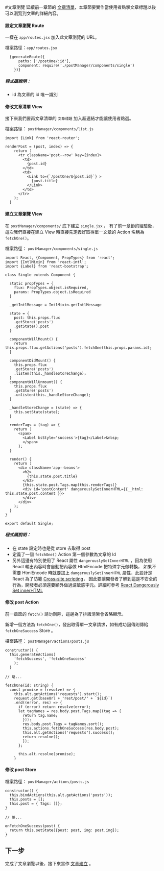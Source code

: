 #文章瀏覽
延續前一章節的 [文章清單](Example/Front-End/PostList.md)，本章節要實作當使用者點擊文章標題以後可以瀏覽到文章的詳細內容。

#### 設定文章瀏覽 Route
一樣在 `app/routes.jsx` 加入此文章瀏覽的 URL。

檔案路徑：`app/routes.jsx`
```
  {generateRoute({
      paths: ['/postOne/:id'],
      component: require('./postManager/components/single')
    })}
```
##### 程式碼說明：
* id 為文章的 id 唯一識別


#### 修改文章清單 View
接下來我們要再文章清單的 `文章標題` 加入超連結才能讓使用者點選。

檔案路徑： `postManager/components/list.js`
```
import {Link} from 'react-router';

renderPost = (post, index) => {
    return (
      <tr className='post--row' key={index}>
        <td>
          {post.id}
        </td>
        <td>
          <Link to={`/postOne/${post.id}`} >
            {post.title}
          </Link>
        </td>
      </tr>
    );
  }

```


#### 建立文章瀏覽 View
在 `postManager/components/` 底下建立 `single.jsx` ，
有了前一章節的經驗後，這次我們直接在建立 View 時直接先定義好取得單一文章的 Action 名稱為 `fetchOne()`。

檔案路徑： `postManager/components/single.js`
```
import React, {Component, PropTypes} from 'react';
import {IntlMixin} from 'react-intl';
import {Label} from 'react-bootstrap';

class Single extends Component {

  static propTypes = {
    flux: PropTypes.object.isRequired,
    params: PropTypes.object.isRequired
  }

  _getIntlMessage = IntlMixin.getIntlMessage

  state = {
    post: this.props.flux
    .getStore('posts')
    .getState().post
  }

  componentWillMount() {
    return this.props.flux.getActions('posts').fetchOne(this.props.params.id);
  }

  componentDidMount() {
    this.props.flux
    .getStore('posts')
    .listen(this._handleStoreChange);
  }
  componentWillUnmount() {
    this.props.flux
    .getStore('posts')
    .unlisten(this._handleStoreChange);
  }

  _handleStoreChange = (state) => {
    this.setState(state);
  }

  renderTags = (tag) => {
    return (
      <span>
        <Label bsStyle='success'>{tag}</Label>&nbsp;
        </span>
      );
  }

  render() {
    return (
      <div className='app--beans'>
        <h2>
          {this.state.post.title}
        </h2>
        {this.state.post.Tags.map(this.renderTags)}
        <div id='postContent' dangerouslySetInnerHTML={{__html: this.state.post.content }}>
        </div>
      </div>
    );
  }
}

export default Single;
```
##### 程式碼說明：
* 在 state 設定時也是從 store 去取得 post
* 定義了一個 `fetchOne()` Action 第一個參數為文章的 Id
* 另外這邊有特別使用了 React 屬性 `dangerouslySetInnerHTML` ，因為使用 React 輸出內容時會自動把內容做 HtmlEncode 把特殊字元做轉換，
如果不需要 HtmlEncode 時就要加上 `dangerouslySetInnerHTML` 屬性，此設計是 React 為了防範 [Cross-site scripting](https://en.wikipedia.org/wiki/Cross-site_scripting)，
因此要讓開發者了解到這是不安全的行為，開發者必須還要額外做過濾敏感字元。詳細可參考 [React Dangerously Set innerHTML](https://facebook.github.io/react/tips/dangerously-set-inner-html.html)

#### 修改 post Action
前一章節的 `fetch()` 請勿刪除，這邊為了排版清晰會省略顯示。

新增一個方法為 `fetchOne()`，發出取得單一文章請求，如有成功回傳則傳給 `fetchOneSuccess` Store 。

檔案路徑： `postManager/actions/posts.js`
```
constructor() {
  this.generateActions(
    'fetchSuccess', 'fetchOneSuccess'
    );
  }

// 略...

fetchOne(id: string) {
  const promise = (resolve) => {
    this.alt.getActions('requests').start();
    request.get(baseUrl + 'rest/post/' + `${id}`)
    .end((error, res) => {
      if (error) return resolve(error);
      let tagNames = res.body.post.Tags.map((tag => {
        return tag.name;
        }));
        res.body.post.Tags = tagNames.sort();
        this.actions.fetchOneSuccess(res.body.post);
        this.alt.getActions('requests').success();
        return resolve();
        });
      };

      this.alt.resolve(promise);
    }
```

#### 修改 post Store
檔案路徑： `postManager/actions/posts.js`
```
constructor() {
  this.bindActions(this.alt.getActions('posts'));
  this.posts = [];
  this.post = { Tags: []};
}

// 略...

onFetchOneSuccess(post) {
  return this.setState({post: post, img: post.img});
}
```

## 下一步
完成了文章瀏覽以後，接下來實作 [文章建立](PostCreate.md) 。
